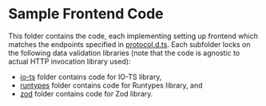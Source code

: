 # Sample Frontend Code
This folder contains the code, each implementing setting up frontend which matches the endpoints specified in [protocol.d.ts](../protocol.d.ts).
Each subfolder locks on the following data validation libraries (note that the code is agnostic to actual HTTP invocation library used):
- [io-ts](./io-ts) folder contains code for IO-TS library,
- [runtypes](./runtypes) folder contains code for Runtypes library, and
- [zod](./zod) folder contains code for Zod library.
